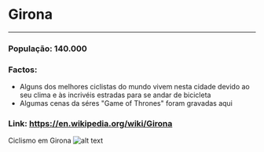 # Girona
---
### População: 140.000

### Factos:
- Alguns dos melhores ciclistas do mundo vivem nesta cidade devido ao seu clima e às incrivéis estradas para se andar de bicicleta
- Algumas cenas da séres "Game of Thrones" foram gravadas aqui

### Link: https://en.wikipedia.org/wiki/Girona

Ciclismo em Girona ![alt text](https://d2zzm7keqb9fq6.cloudfront.net/wp-content/uploads/2017/08/CostaBrava_235-1000x670.jpg)
